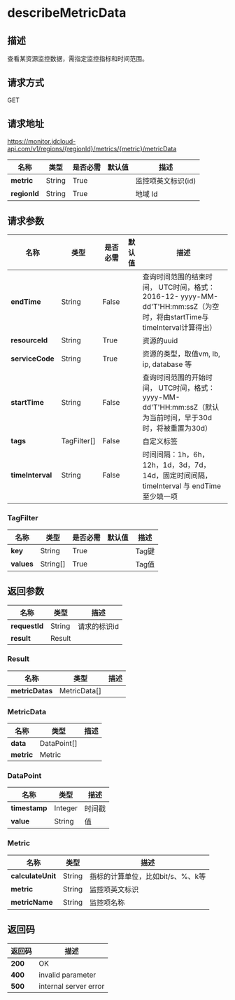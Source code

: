 # describeMetricData


## 描述
查看某资源监控数据，需指定监控指标和时间范围。

## 请求方式
GET

## 请求地址
https://monitor.jdcloud-api.com/v1/regions/{regionId}/metrics/{metric}/metricData

|名称|类型|是否必需|默认值|描述|
|---|---|---|---|---|
|**metric**|String|True||监控项英文标识(id)|
|**regionId**|String|True||地域 Id|

## 请求参数
|名称|类型|是否必需|默认值|描述|
|---|---|---|---|---|
|**endTime**|String|False||查询时间范围的结束时间， UTC时间，格式：2016-12- yyyy-MM-dd'T'HH:mm:ssZ（为空时，将由startTime与timeInterval计算得出）|
|**resourceId**|String|True||资源的uuid|
|**serviceCode**|String|True||资源的类型，取值vm, lb, ip, database 等|
|**startTime**|String|False||查询时间范围的开始时间， UTC时间，格式：yyyy-MM-dd'T'HH:mm:ssZ（默认为当前时间，早于30d时，将被重置为30d）|
|**tags**|TagFilter[]|False||自定义标签|
|**timeInterval**|String|False||时间间隔：1h，6h，12h，1d，3d，7d，14d，固定时间间隔，timeInterval 与 endTime 至少填一项|

### <a name="TagFilter">TagFilter</a>
|名称|类型|是否必需|默认值|描述|
|---|---|---|---|---|
|**key**|String|True||Tag键|
|**values**|String[]|True||Tag值|

## 返回参数
|名称|类型|描述|
|---|---|---|
|**requestId**|String|请求的标识id|
|**result**|Result||


### <a name="Result">Result</a>
|名称|类型|描述|
|---|---|---|
|**metricDatas**|MetricData[]||
### <a name="MetricData">MetricData</a>
|名称|类型|描述|
|---|---|---|
|**data**|DataPoint[]||
|**metric**|Metric||
### <a name="DataPoint">DataPoint</a>
|名称|类型|描述|
|---|---|---|
|**timestamp**|Integer|时间戳|
|**value**|String|值|
### <a name="Metric">Metric</a>
|名称|类型|描述|
|---|---|---|
|**calculateUnit**|String|指标的计算单位，比如bit/s、%、k等|
|**metric**|String|监控项英文标识|
|**metricName**|String|监控项名称|

## 返回码
|返回码|描述|
|---|---|
|**200**|OK|
|**400**|invalid parameter|
|**500**|internal server error|

